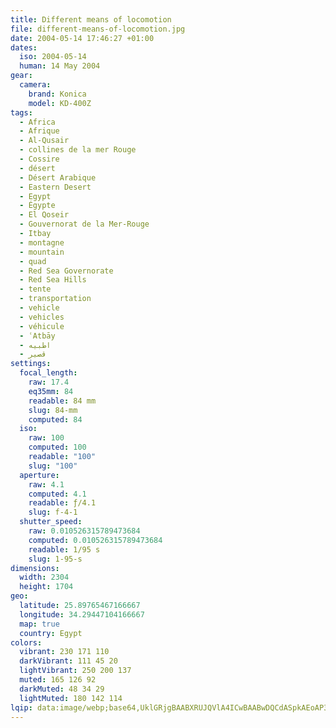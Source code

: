 ```yaml
---
title: Different means of locomotion
file: different-means-of-locomotion.jpg
date: 2004-05-14 17:46:27 +01:00
dates:
  iso: 2004-05-14
  human: 14 May 2004
gear:
  camera:
    brand: Konica
    model: KD-400Z
tags:
  - Africa
  - Afrique
  - Al-Qusair
  - collines de la mer Rouge
  - Cossire
  - désert
  - Désert Arabique
  - Eastern Desert
  - Egypt
  - Égypte
  - El Qoseir
  - Gouvernorat de la Mer-Rouge
  - Itbay
  - montagne
  - mountain
  - quad
  - Red Sea Governorate
  - Red Sea Hills
  - tente
  - transportation
  - vehicle
  - vehicles
  - véhicule
  - ʿAtbāy
  - اطبيه
  - قصير‎
settings:
  focal_length:
    raw: 17.4
    eq35mm: 84
    readable: 84 mm
    slug: 84-mm
    computed: 84
  iso:
    raw: 100
    computed: 100
    readable: "100"
    slug: "100"
  aperture:
    raw: 4.1
    computed: 4.1
    readable: ƒ/4.1
    slug: f-4-1
  shutter_speed:
    raw: 0.010526315789473684
    computed: 0.010526315789473684
    readable: 1/95 s
    slug: 1-95-s
dimensions:
  width: 2304
  height: 1704
geo:
  latitude: 25.89765467166667
  longitude: 34.29447104166667
  map: true
  country: Egypt
colors:
  vibrant: 230 171 110
  darkVibrant: 111 45 20
  lightVibrant: 250 200 137
  muted: 165 126 92
  darkMuted: 48 34 29
  lightMuted: 180 142 114
lqip: data:image/webp;base64,UklGRjgBAABXRUJQVlA4ICwBAABwDQCdASpkAEoAP3Goylw0v6kmK/O8W/AuCWMAz6NT29CJKSMl0Fpk+1VCecvtODYZyZH8/LQGH+IIwjo+2bbWaG0JyMot8c52+CIkzOrYQbnmUOLoIuNM2QfnDl08PMx/eJjOjwO3YKC3QsOfMNoIsybKoAD+3obomPEAr2rYgaGhQQ4tGN9ieFh6qJoIncmQAPXdroqfM4ENatBI4VkklpdVtJyVzJYZbfzq0frgXVBknJqckDAJuaBuN5S7gls3uguX+JNGNVNm9Db5IVugeDPag89bt2dR4/B258mzWEtfMg10uneGuP4HlbB8dc1Z3URvsLSVuKQXSnuoJIvdsBGdCZeilrGwIJilO2tzPShfdT0ZjcUktzPhFBBro/NfKEjxKn/WTXpoAAA=
---
```




